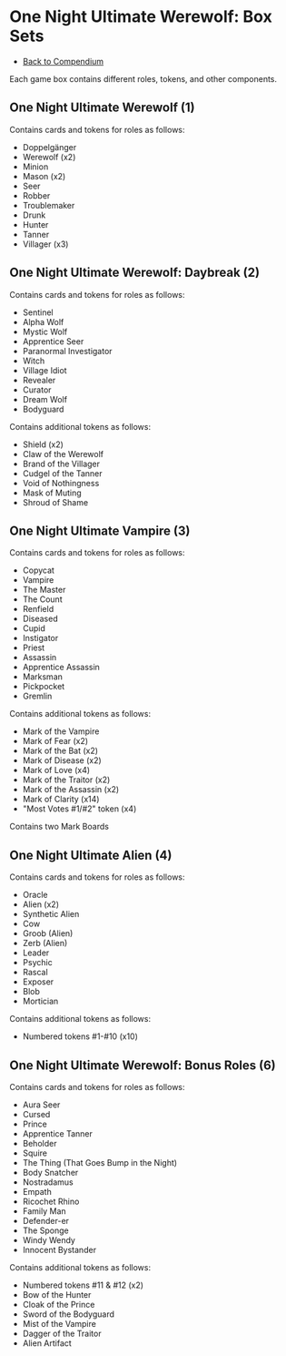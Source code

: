 # One Night Ultimate Werewolf: Box Sets

- [Back to Compendium](/#/view/werewolf~compendium)

Each game box contains different roles, tokens, and other components.

## One Night Ultimate Werewolf (1)

Contains cards and tokens for roles as follows:

- Doppelgänger
- Werewolf (x2)
- Minion
- Mason (x2)
- Seer
- Robber
- Troublemaker
- Drunk
- Hunter
- Tanner
- Villager (x3)

## One Night Ultimate Werewolf: Daybreak (2)

Contains cards and tokens for roles as follows:

- Sentinel
- Alpha Wolf
- Mystic Wolf
- Apprentice Seer
- Paranormal Investigator
- Witch
- Village Idiot
- Revealer
- Curator
- Dream Wolf
- Bodyguard

Contains additional tokens as follows:

- Shield (x2)
- Claw of the Werewolf
- Brand of the Villager
- Cudgel of the Tanner
- Void of Nothingness
- Mask of Muting
- Shroud of Shame

## One Night Ultimate Vampire (3)

Contains cards and tokens for roles as follows:

- Copycat
- Vampire
- The Master
- The Count
- Renfield
- Diseased
- Cupid
- Instigator
- Priest
- Assassin
- Apprentice Assassin
- Marksman
- Pickpocket
- Gremlin

Contains additional tokens as follows:

- Mark of the Vampire
- Mark of Fear (x2)
- Mark of the Bat (x2)
- Mark of Disease (x2)
- Mark of Love (x4)
- Mark of the Traitor (x2)
- Mark of the Assassin (x2)
- Mark of Clarity (x14)
- "Most Votes #1/#2" token (x4)

Contains two Mark Boards

## One Night Ultimate Alien (4)

Contains cards and tokens for roles as follows:

- Oracle
- Alien (x2)
- Synthetic Alien
- Cow
- Groob (Alien)
- Zerb (Alien)
- Leader
- Psychic
- Rascal
- Exposer
- Blob
- Mortician

Contains additional tokens as follows:

- Numbered tokens #1-#10 (x10)

## One Night Ultimate Werewolf: Bonus Roles (6)

Contains cards and tokens for roles as follows:

- Aura Seer
- Cursed
- Prince
- Apprentice Tanner
- Beholder
- Squire
- The Thing (That Goes Bump in the Night)
- Body Snatcher
- Nostradamus
- Empath
- Ricochet Rhino
- Family Man
- Defender-er
- The Sponge
- Windy Wendy
- Innocent Bystander

Contains additional tokens as follows:

- Numbered tokens #11 & #12 (x2)
- Bow of the Hunter
- Cloak of the Prince
- Sword of the Bodyguard
- Mist of the Vampire
- Dagger of the Traitor
- Alien Artifact
